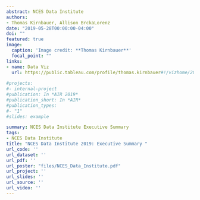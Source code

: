```yaml
---
abstract: NCES Data Institute
authors:
- Thomas Kirnbauer, Allison BrckaLorenz
date: "2019-05-28T00:00:00-04:00"
doi: ""
featured: true
image:
  caption: 'Image credit: **Thomas Kirnbauer**'
  focal_point: ""
links:
- name: Data Viz
  url: https://public.tableau.com/profile/thomas.kirnbauer#!/vizhome/2002HSSophmoresELSWhatinfluences2011employmentincome/Dashboard1
  
#projects:
#- internal-project
#publication: In *AIR 2019*
#publication_short: In *AIR*
#publication_types:
#- "1"
#slides: example

summary: NCES Data Institute Executive Summary
tags:
- NCES Data Institute
title: "NCES Data Institute 2019: Executive Summary "
url_code: ''
url_dataset: ''
url_pdf: ''
url_poster: "files/NCES_Data_Institute.pdf"
url_project: ''
url_slides: ''
url_source: ''
url_video: ''
---
```


